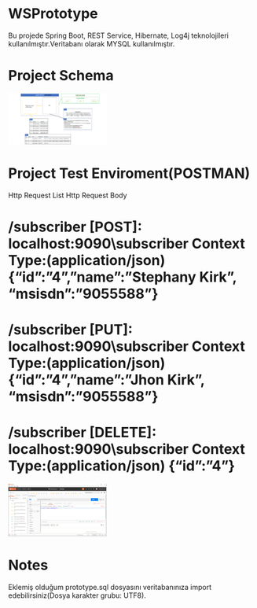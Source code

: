 # WSPrototype
Bu projede Spring Boot, REST Service, Hibernate, Log4j teknolojileri kullanılmıştır.Veritabanı olarak MYSQL kullanılmıştır.

# Project Schema
<p>

<a href="https://github.com/Burcukgo/WSPrototype/blob/master/img/projeSchema.png" target="_blank">
<img src="https://github.com/Burcukgo/WSPrototype/blob/master/img/projeSchema.png" width="200" style="max-width:100%;"></a>
  
</p>  


# Project Test Enviroment(POSTMAN)
<p>
Http Request List                                                                 Http Request Body
<h1>/subscriber [POST]:   localhost:9090\subscriber  Context Type:(application/json)  {“id”:”4”,”name”:”Stephany Kirk”, “msisdn”:”9055588”}</h1>
<h1>/subscriber [PUT]:    localhost:9090\subscriber  Context Type:(application/json)  {“id”:”4”,”name”:”Jhon Kirk”, “msisdn”:”9055588”}</h1>
<h1>/subscriber [DELETE]: localhost:9090\subscriber  Context Type:(application/json)  {“id”:”4”}</h1>

<a href="https://github.com/Burcukgo/WSPrototype/blob/master/img/test.png" target="_blank">
<img src="https://github.com/Burcukgo/WSPrototype/blob/master/img/test.png" width="200" style="max-width:100%;"></a>
  
</p> 

# Notes
<p>
Eklemiş olduğum prototype.sql dosyasını veritabanınıza import edebilirsiniz(Dosya karakter grubu: UTF8).

  
</p> 
